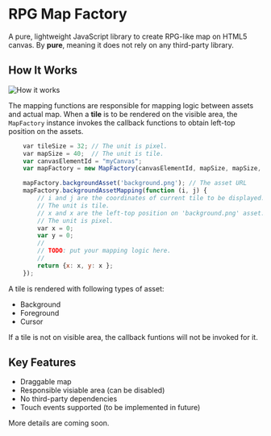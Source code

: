 # RPG Map Factory

A pure, lightweight JavaScript library to create RPG-like map on HTML5 canvas. By **pure**, meaning it does not rely on any third-party library.

## How It Works

![How it works](https://github.com/rvhuang/rpg-map-factory/blob/master/doc/image/how-it-works.png)

The mapping functions are responsible for mapping logic between assets and actual map. When a **tile** is to be rendered on the visible area, the `MapFactory` instance invokes the callback functions to obtain left-top position on the assets.

```javascript
    var tileSize = 32; // The unit is pixel. 
    var mapSize = 40;  // The unit is tile.
    var canvasElementId = "myCanvas";
    var mapFactory = new MapFactory(canvasElementId, mapSize, mapSize, tileSize, tileSize);

    mapFactory.backgroundAsset('background.png'); // The asset URL
    mapFactory.backgroundAssetMapping(function (i, j) {
        // i and j are the coordinates of current tile to be displayed.
        // The unit is tile.
        // x and x are the left-top position on 'background.png' asset. 
        // The unit is pixel.
        var x = 0;
        var y = 0;
        //
        // TODO: put your mapping logic here.
        //
        return {x: x, y: x };
    });
```

A tile is rendered with following types of asset:

* Background
* Foreground
* Cursor

If a tile is not on visible area, the callback funtions will not be invoked for it. 

## Key Features

* Draggable map
* Responsible visiable area (can be disabled)
* No third-party dependencies
* Touch events supported (to be implemented in future)

More details are coming soon. 

